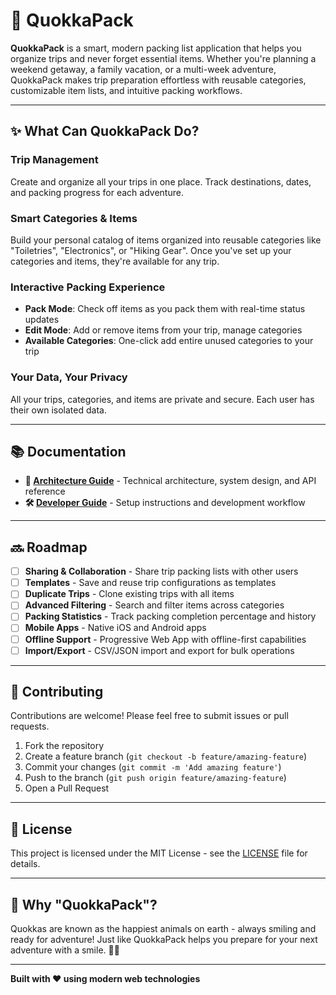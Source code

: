 # 🧳 QuokkaPack

**QuokkaPack** is a smart, modern packing list application that helps you organize trips and never forget essential items. Whether you're planning a weekend getaway, a family vacation, or a multi-week adventure, QuokkaPack makes trip preparation effortless with reusable categories, customizable item lists, and intuitive packing workflows.

---

## ✨ What Can QuokkaPack Do?

### Trip Management
Create and organize all your trips in one place. Track destinations, dates, and packing progress for each adventure.

### Smart Categories & Items
Build your personal catalog of items organized into reusable categories like "Toiletries", "Electronics", or "Hiking Gear". Once you've set up your categories and items, they're available for any trip.

### Interactive Packing Experience
- **Pack Mode**: Check off items as you pack them with real-time status updates
- **Edit Mode**: Add or remove items from your trip, manage categories
- **Available Categories**: One-click add entire unused categories to your trip

### Your Data, Your Privacy
All your trips, categories, and items are private and secure. Each user has their own isolated data.

---

## 📚 Documentation

- **📖 [Architecture Guide](ARCHITECTURE.md)** - Technical architecture, system design, and API reference
- **🛠️ [Developer Guide](DEVELOPER_GUIDE.md)** - Setup instructions and development workflow

---

## 🔜 Roadmap

- [ ] **Sharing & Collaboration** - Share trip packing lists with other users
- [ ] **Templates** - Save and reuse trip configurations as templates
- [ ] **Duplicate Trips** - Clone existing trips with all items
- [ ] **Advanced Filtering** - Search and filter items across categories
- [ ] **Packing Statistics** - Track packing completion percentage and history
- [ ] **Mobile Apps** - Native iOS and Android apps
- [ ] **Offline Support** - Progressive Web App with offline-first capabilities
- [ ] **Import/Export** - CSV/JSON import and export for bulk operations

---

## 🤝 Contributing

Contributions are welcome! Please feel free to submit issues or pull requests.

1. Fork the repository
2. Create a feature branch (`git checkout -b feature/amazing-feature`)
3. Commit your changes (`git commit -m 'Add amazing feature'`)
4. Push to the branch (`git push origin feature/amazing-feature`)
5. Open a Pull Request

---

## 📄 License

This project is licensed under the MIT License - see the [LICENSE](LICENSE) file for details.

---

## 🐨 Why "QuokkaPack"?

Quokkas are known as the happiest animals on earth - always smiling and ready for adventure! Just like QuokkaPack helps you prepare for your next adventure with a smile. 🦘✨

---

**Built with ❤️ using modern web technologies**
